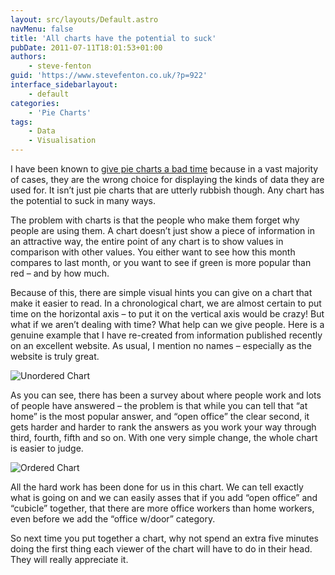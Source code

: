 ```yaml
---
layout: src/layouts/Default.astro
navMenu: false
title: 'All charts have the potential to suck'
pubDate: 2011-07-11T18:01:53+01:00
authors:
    - steve-fenton
guid: 'https://www.stevefenton.co.uk/?p=922'
interface_sidebarlayout:
    - default
categories:
    - 'Pie Charts'
tags:
    - Data
    - Visualisation
---
```


I have been known to [give pie charts a bad time](/2009/04/pie-charts-are-bad/) because in a vast majority of cases, they are the wrong choice for displaying the kinds of data they are used for. It isn’t just pie charts that are utterly rubbish though. Any chart has the potential to suck in many ways.

The problem with charts is that the people who make them forget why people are using them. A chart doesn’t just show a piece of information in an attractive way, the entire point of any chart is to show values in comparison with other values. You either want to see how this month compares to last month, or you want to see if green is more popular than red – and by how much.

Because of this, there are simple visual hints you can give on a chart that make it easier to read. In a chronological chart, we are almost certain to put time on the horizontal axis – to put it on the vertical axis would be crazy! But what if we aren’t dealing with time? What help can we give people. Here is a genuine example that I have re-created from information published recently on an excellent website. As usual, I mention no names – especially as the website is truly great.

![Unordered Chart](/img/2015/07/unordered_chart.jpg)

As you can see, there has been a survey about where people work and lots of people have answered – the problem is that while you can tell that “at home” is the most popular answer, and “open office” the clear second, it gets harder and harder to rank the answers as you work your way through third, fourth, fifth and so on. With one very simple change, the whole chart is easier to judge.

![Ordered Chart](/img/2015/07/ordered_chart.jpg)

All the hard work has been done for us in this chart. We can tell exactly what is going on and we can easily asses that if you add “open office” and “cubicle” together, that there are more office workers than home workers, even before we add the “office w/door” category.

So next time you put together a chart, why not spend an extra five minutes doing the first thing each viewer of the chart will have to do in their head. They will really appreciate it.